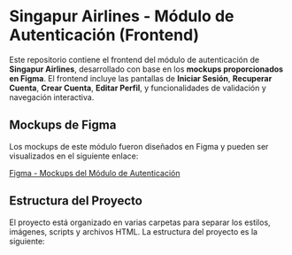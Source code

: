 # Singapur Airlines - Módulo de Autenticación (Frontend)

Este repositorio contiene el frontend del módulo de autenticación de **Singapur Airlines**, desarrollado con base en los **mockups proporcionados en Figma**. El frontend incluye las pantallas de **Iniciar Sesión**, **Recuperar Cuenta**, **Crear Cuenta**, **Editar Perfil**, y funcionalidades de validación y navegación interactiva.

## Mockups de Figma

Los mockups de este módulo fueron diseñados en Figma y pueden ser visualizados en el siguiente enlace:

[Figma - Mockups del Módulo de Autenticación](https://www.figma.com/design/Xd1xEwpkheRpvjwQuD5hP9/Mockups?node-id=102-323&t=W6h3O6eKpp8ywULx-1)

## Estructura del Proyecto

El proyecto está organizado en varias carpetas para separar los estilos, imágenes, scripts y archivos HTML. La estructura del proyecto es la siguiente:

